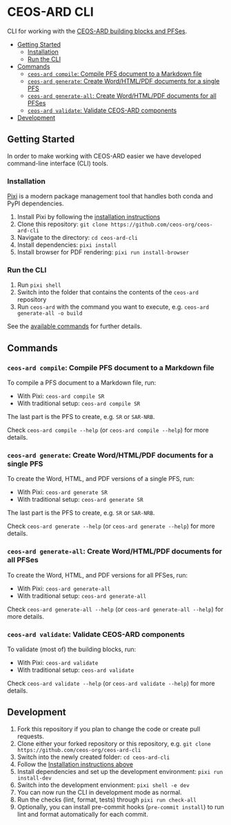 # CEOS-ARD CLI <!-- omit in toc -->

CLI for working with the [CEOS-ARD building blocks and PFSes](https://github.com/ceos-org/ceos-ard).

- [Getting Started](#getting-started)
  - [Installation](#installation)
  - [Run the CLI](#run-the-cli)
- [Commands](#commands)
  - [`ceos-ard compile`: Compile PFS document to a Markdown file](#ceos-ard-compile-compile-pfs-document-to-a-markdown-file)
  - [`ceos-ard generate`: Create Word/HTML/PDF documents for a single PFS](#ceos-ard-generate-create-wordhtmlpdf-documents-for-a-single-pfs)
  - [`ceos-ard generate-all`: Create Word/HTML/PDF documents for all PFSes](#ceos-ard-generate-all-create-wordhtmlpdf-documents-for-all-pfses)
  - [`ceos-ard validate`: Validate CEOS-ARD components](#ceos-ard-validate-validate-ceos-ard-components)
- [Development](#development)

## Getting Started

In order to make working with CEOS-ARD easier we have developed command-line interface (CLI) tools.

### Installation

[Pixi](https://pixi.sh/) is a modern package management tool that handles both conda and PyPI dependencies.

1. Install Pixi by following the [installation instructions](https://pixi.sh/latest/#installation)
2. Clone this repository: `git clone https://github.com/ceos-org/ceos-ard-cli`
3. Navigate to the directory: `cd ceos-ard-cli`
4. Install dependencies: `pixi install`
5. Install browser for PDF rendering: `pixi run install-browser`

### Run the CLI

1. Run `pixi shell`
2. Switch into the folder that contains the contents of the `ceos-ard` repository
3. Run `ceos-ard` with the command you want to execute, e.g. `ceos-ard generate-all -o build`

See the [available commands](#commands) for further details.

## Commands

### `ceos-ard compile`: Compile PFS document to a Markdown file

To compile a PFS document to a Markdown file, run:

- With Pixi: `ceos-ard compile SR`
- With traditional setup: `ceos-ard compile SR`

The last part is the PFS to create, e.g. `SR` or `SAR-NRB`.

Check `ceos-ard compile --help` (or `ceos-ard compile --help`) for more details.

### `ceos-ard generate`: Create Word/HTML/PDF documents for a single PFS

To create the Word, HTML, and PDF versions of a single PFS, run:

- With Pixi: `ceos-ard generate SR`
- With traditional setup: `ceos-ard generate SR`

The last part is the PFS to create, e.g. `SR` or `SAR-NRB`.

Check `ceos-ard generate --help` (or `ceos-ard generate --help`) for more details.

### `ceos-ard generate-all`: Create Word/HTML/PDF documents for all PFSes

To create the Word, HTML, and PDF versions for all PFSes, run:

- With Pixi: `ceos-ard generate-all`
- With traditional setup: `ceos-ard generate-all`

Check `ceos-ard generate-all --help` (or `ceos-ard generate-all --help`) for more details.

### `ceos-ard validate`: Validate CEOS-ARD components

To validate (most of) the building blocks, run:

- With Pixi: `ceos-ard validate`
- With traditional setup: `ceos-ard validate`

Check `ceos-ard validate --help` (or `ceos-ard validate --help`) for more details.

## Development

1. Fork this repository if you plan to change the code or create pull requests.
2. Clone either your forked repository or this repository, e.g. `git clone https://github.com/ceos-org/ceos-ard-cli`
3. Switch into the newly created folder: `cd ceos-ard-cli`
4. Follow the [Installation instructions above](#installation)
5. Install dependencies and set up the development environment: `pixi run install-dev`
6. Switch into the development envionment: `pixi shell -e dev`
7. You can now run the CLI in development mode as normal.
8. Run the checks (lint, format, tests) through `pixi run check-all`
9. Optionally, you can install pre-commit hooks (`pre-commit install`) to run lint and format automatically for each commit.
